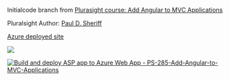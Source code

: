 Initialcode branch from [Plurasight course: Add Angular to MVC Applications](https://app.pluralsight.com/library/courses/mvc-applications-add-angular/description) 

Pluralsight Author: [Paul D. Sheriff](https://www.pluralsight.com/authors/paul-sheriff) 

<a href="https://ps-285-add-angular-to-mvc-applications.azurewebsites.net/" target="_blank">Azure deployed site</a>

[<img src="https://devsitesindex20190127.azurewebsites.net/toi/jobs/1255/totalhours"/>](https://devsitesindex20190127.azurewebsites.net/Jobs/Details?id=1255)

[![Build and deploy ASP app to Azure Web App - PS-285-Add-Angular-to-MVC-Applications](https://github.com/SamNiyazi2/PS-285-Add-Angular-to-MVC-Applications/actions/workflows/master_PS-285-Add-Angular-to-MVC-Applications.yml/badge.svg)](https://github.com/SamNiyazi2/PS-285-Add-Angular-to-MVC-Applications/actions/workflows/master_PS-285-Add-Angular-to-MVC-Applications.yml)

